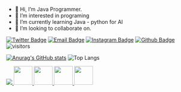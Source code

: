 - 👋 Hi, I’m Java Programmer.
- 👀 I’m interested in programing
- 🌱 I’m currently learning Java - python for AI
- 💞️ I’m looking to collaborate on.

<!---
MHH77/MHH77 is a ✨ special ✨ repository because its `README.md` (this file) appears on your GitHub profile.
You can click the Preview link to take a look at your changes.
--->
[![Twitter Badge](https://img.shields.io/badge/-Twitter-1da1f2?style=flat-square&labelColor=1da1f2&logo=twitter&logoColor=white&link=https://twitter.com/Yaronzz)](https://twitter.com/mh_javadev)
[![Email Badge](https://img.shields.io/badge/-Email-c14438?style=flat-square&logo=Gmail&logoColor=white&link=mailto:yaronhuang@foxmail.com)](mailto:mesfandiari77@gmail.com)
[![Instagram Badge](https://img.shields.io/badge/-Instagram-purple?style=flat&logo=instagram&logoColor=white&link=https://instagram.com/mohammadhoseinhujii/)](https://instagram.com/mohammadhoseinhujii)
[![Github Badge](https://img.shields.io/badge/-Github-232323?style=flat-square&logo=Github&logoColor=white&link=https://space.bilibili.com/7708412)](https://github.com/MHH77)
![visitors](https://visitor-badge.laobi.icu/badge?page_id=MHH77)

[![Anurag's GitHub stats](https://github-readme-stats.vercel.app/api?username=MHH77&show_icons=true&theme=moltack&rank_icon=github)](https://github.com/anuraghazra/github-readme-stats)
![Top Langs](https://github-readme-stats.vercel.app/api/top-langs/?username=MHH77&hide_progress=true)
<p align="left">
  <a href="https://skillicons.dev">
    <img src="https://skillicons.dev/icons?i=java,spring,git,kubernetes,docker,html,linux,github,idea,mysql,postman" />
    <img width="50" src="https://user-images.githubusercontent.com/25181517/183891303-41f257f8-6b3d-487c-aa56-c497b880d0fb.png" />
    <img width="50" src="https://user-images.githubusercontent.com/25181517/117207242-07d5a700-adf4-11eb-975e-be04e62b984b.png" />
    <img width="50" src="https://user-images.githubusercontent.com/25181517/117207493-49665200-adf4-11eb-808e-a9c0fcc2a0a0.png" />
    <img width="50" src="https://user-images.githubusercontent.com/25181517/183894676-137319b5-1364-4b6a-ba4f-e9fc94ddc4aa.png" />
  </a>
</p>
